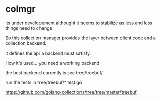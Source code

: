 colmgr
======

its under developement althought it seems to stabilize as less and less things need to change

So this collection manager provides the layer between client code and a collection backend.

it defines the api a backend must satisfy.

How it's used... you need a working backend

the best backend currently is see tree/treebuf/

run the tests in tree/treebuf/* test.go

https://github.com/golang-collections/tree/tree/master/treebuf
